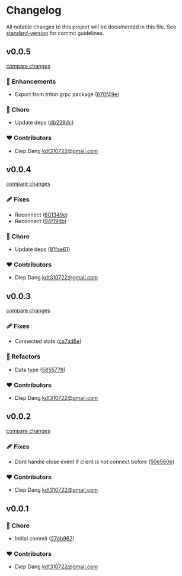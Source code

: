 # Changelog

All notable changes to this project will be documented in this file.
See [standard-version](https://github.com/conventional-changelog/standard-version) for commit guidelines.

## v0.0.5

[compare changes](https://github.com/kdt-sol/geyser-client/compare/v0.0.4...v0.0.5)

### 🚀 Enhancements

- Export from triton grpc package ([670f49e](https://github.com/kdt-sol/geyser-client/commit/670f49e))

### 🏡 Chore

- Update deps ([db229dc](https://github.com/kdt-sol/geyser-client/commit/db229dc))

### ❤️ Contributors

- Diep Dang <kdt310722@gmail.com>

## v0.0.4

[compare changes](https://github.com/kdt-sol/geyser-client/compare/v0.0.3...v0.0.4)

### 🩹 Fixes

- Reconnect ([601349e](https://github.com/kdt-sol/geyser-client/commit/601349e))
- Reconnect ([94f19db](https://github.com/kdt-sol/geyser-client/commit/94f19db))

### 🏡 Chore

- Update deps ([91fae61](https://github.com/kdt-sol/geyser-client/commit/91fae61))

### ❤️ Contributors

- Diep Dang <kdt310722@gmail.com>

## v0.0.3

[compare changes](https://github.com/kdt-sol/geyser-client/compare/v0.0.2...v0.0.3)

### 🩹 Fixes

- Connected state ([ca7ad6e](https://github.com/kdt-sol/geyser-client/commit/ca7ad6e))

### 💅 Refactors

- Data type ([5855778](https://github.com/kdt-sol/geyser-client/commit/5855778))

### ❤️ Contributors

- Diep Dang <kdt310722@gmail.com>

## v0.0.2

[compare changes](https://github.com/kdt-sol/geyser-client/compare/v0.0.1...v0.0.2)

### 🩹 Fixes

- Dont handle close event if client is not connect before ([50e560e](https://github.com/kdt-sol/geyser-client/commit/50e560e))

### ❤️ Contributors

- Diep Dang <kdt310722@gmail.com>

## v0.0.1


### 🏡 Chore

- Initial commit ([27db962](https://github.com/kdt-sol/geyser-client/commit/27db962))

### ❤️ Contributors

- Diep Dang <kdt310722@gmail.com>

